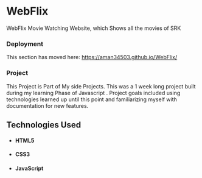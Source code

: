 # WebFlix
WebFlix Movie Watching Website, which Shows all the movies of SRK 

### Deployment

This section has moved here: https://aman34503.github.io/WebFlix/

### Project

 This Project is Part of My side Projects. This was a 1 week long project built during my learning Phase of Javascript . Project goals included using technologies learned up until this point and familiarizing myself with documentation for new features.
 
 ## Technologies Used

- #### HTML5
- #### CSS3
- #### JavaScript

